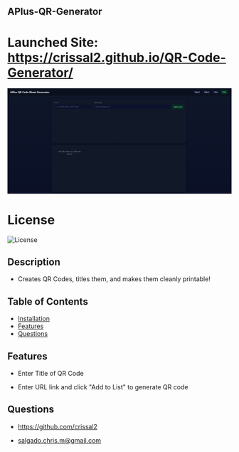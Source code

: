 ## APlus-QR-Generator

# Launched Site: https://crissal2.github.io/QR-Code-Generator/

![Webpage Preview](./assets/APlusQR.png)


  # License
  ![License](https://img.shields.io/badge/License-MIT-yellow.svg)
  
## Description
  
  - Creates QR Codes, titles them, and makes them cleanly printable!
  
## Table of Contents
  
  - [Installation](#installation)
  - [Features](#features)
  - [Questions](#questions)

  
## Features
  
  - Enter Title of QR Code

  - Enter URL link and click "Add to List" to generate QR code
  
## Questions
  
  - https://github.com/crissal2
  
  - salgado.chris.m@gmail.com
  
